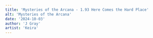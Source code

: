 ```yaml
---
title: 'Mysteries of the Arcana - 1.93 Here Comes the Hard Place'
alt: 'Mysteries of the Arcana'
date: '2024-10-03'
author: 'J Gray'
artist: 'Keira'
---
```

